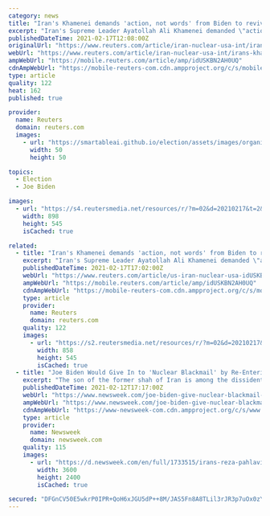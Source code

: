 ```yaml
---
category: news
title: "Iran's Khamenei demands 'action, not words' from Biden to revive nuclear deal"
excerpt: "Iran's Supreme Leader Ayatollah Ali Khamenei demanded \"action, not words\" from the United States if it wants to revive Tehran's 2015 nuclear deal with world powers, the latest challenge to new President Joe Biden to take the first step towards a thaw."
publishedDateTime: 2021-02-17T12:08:00Z
originalUrl: "https://www.reuters.com/article/iran-nuclear-usa-int/irans-khamenei-says-tehran-wants-action-not-words-from-parties-to-2015-deal-idUSKBN2AH0V9"
webUrl: "https://www.reuters.com/article/iran-nuclear-usa-int/irans-khamenei-says-tehran-wants-action-not-words-from-parties-to-2015-deal-idUSKBN2AH0V9"
ampWebUrl: "https://mobile.reuters.com/article/amp/idUSKBN2AH0UQ"
cdnAmpWebUrl: "https://mobile-reuters-com.cdn.ampproject.org/c/s/mobile.reuters.com/article/amp/idUSKBN2AH0UQ"
type: article
quality: 122
heat: 162
published: true

provider:
  name: Reuters
  domain: reuters.com
  images:
    - url: "https://smartableai.github.io/election/assets/images/organizations/reuters.com-50x50.jpg"
      width: 50
      height: 50

topics:
  - Election
  - Joe Biden

images:
  - url: "https://s4.reutersmedia.net/resources/r/?m=02&d=20210217&t=2&i=1551828453&w=&fh=545px&fw=&ll=&pl=&sq=&r=LYNXMPEH1G0M8"
    width: 898
    height: 545
    isCached: true

related:
  - title: "Iran's Khamenei demands 'action, not words' from Biden to revive nuclear deal"
    excerpt: "Iran's Supreme Leader Ayatollah Ali Khamenei demanded \"action, not words\" from the United States if it wants to revive Tehran's 2015 nuclear deal with world powers, the latest challenge to new President Joe Biden to take the first step towards a thaw."
    publishedDateTime: 2021-02-17T17:02:00Z
    webUrl: "https://www.reuters.com/article/us-iran-nuclear-usa-idUSKBN2AH0UQ"
    ampWebUrl: "https://mobile.reuters.com/article/amp/idUSKBN2AH0UQ"
    cdnAmpWebUrl: "https://mobile-reuters-com.cdn.ampproject.org/c/s/mobile.reuters.com/article/amp/idUSKBN2AH0UQ"
    type: article
    provider:
      name: Reuters
      domain: reuters.com
    quality: 122
    images:
      - url: "https://s2.reutersmedia.net/resources/r/?m=02&d=20210217&t=2&i=1551842006&w=&fh=545px&fw=&ll=&pl=&sq=&r=LYNXMPEH1G0MB"
        width: 858
        height: 545
        isCached: true
  - title: "Joe Biden Would Give In to 'Nuclear Blackmail' by Re-Entering Iran Deal, Reza Pahlavi Says"
    excerpt: "The son of the former shah of Iran is among the dissidents urging the president to break away from what they say is a flawed agreement that favors Tehran."
    publishedDateTime: 2021-02-12T17:17:00Z
    webUrl: "https://www.newsweek.com/joe-biden-give-nuclear-blackmail-re-entering-iran-deal-reza-pahlavi-1568951"
    ampWebUrl: "https://www.newsweek.com/joe-biden-give-nuclear-blackmail-re-entering-iran-deal-reza-pahlavi-1568951?amp=1"
    cdnAmpWebUrl: "https://www-newsweek-com.cdn.ampproject.org/c/s/www.newsweek.com/joe-biden-give-nuclear-blackmail-re-entering-iran-deal-reza-pahlavi-1568951?amp=1"
    type: article
    provider:
      name: Newsweek
      domain: newsweek.com
    quality: 115
    images:
      - url: "https://d.newsweek.com/en/full/1733515/irans-reza-pahlavi-pictured-washington-dc.jpg"
        width: 3600
        height: 2400
        isCached: true

secured: "DFGnCV50E5wkrP0IPR+QoH6xJGU5dP++8M/JAS5Fn8A8TLil3rJR3p7uOx0zYSKDOq7KNaabbU++Yx5svwtRXr97CFSKuTXX/XmHt17gDQrv1ZhWtwamifILUYvDAh1Qscx89HHqEx/LwWsnfR6AiDpD4lS9CXoxsIMs+9QVciXJr2zC/LlHezqu7ilVJK8JRreUXTDeOEWpk/5LhUQPG4nRWB/jwWHdf0byCR+9gU8nTYlhhC1LcYfvuHTHywKskaM4eJS7S1TdGCu9yPuT5mZFLnlrDAP0LO+o0pGF/qsFT4s3WQ3FbGpgLKBs7QjWQ6uerecQP/DQo24ny4wL7A3lqFJ9OJjBqSzOsWU+1rY=;k7zk3EWkihKIT8d+/hcmVA=="
---
```



